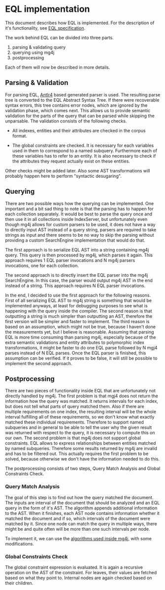 # EQL implementation 
This document describes how EQL is implemented. For the description of it's functionality, see [EQL specification](./eql_spec.md). 

The work behind EQL can be divided into three parts.
1. parsing & validating query
2. querying using mg4j
3. postprocessing 

Each of them will now be described in more details.

## Parsing & Validation
For parsing EQL, [Antlr4](https://www.antlr.org/) based generated parser is used. The resulting parse tree is converted to the EQL Abstract Syntax Tree. If there were recoverable syntax errors, 
this tree contains error nodes, which are ignored by the validation phase, which comes next. This allows us to provide semantic validation for the parts of the query that can be parsed while skipping 
the unparsable. The validation consists of the following checks. 

* All indexes, entities and their attributes are checked in the corpus format.

* The global constraints are checked. It is necessary for each variables used in them to correspond to a named subquery. Furthermore each of these variables has to refer to an entity. 
It is also necessary to check if the attributes they request actually exist on these entities. 

Other checks might be added later. Also some AST transformations will probably happen here to perform "syntactic desugaring".  

## Querying
There are two possible ways how the querying can be implemented. One important and a bit sad thing to note is that the parsing has to happen for each collection separately. 
It would be best to parse the query once and then use it in all collections inside IndexServer, but unfortunately even though mg4j allows for custom parsers to be used, 
it does not have a way to directly input AST instead of a query string, parsers are required to take strings as input and there seems to be no way to skip the parsing without providing a
custom SearchEngine implementation that would do that.

The first approach is to serialize EQL AST into a string containing mg4j query. This query is then processed by mg4j, which parses it again. This approach requires 1 EQL parser invocations 
and N mg4j parsers invocations, one for each collection.

The second approach is to directly insert the EQL parser into the mg4j SearchEngine. In this case, the parser would output mg4j AST in the end instead of a string. 
This approach requires N EQL parser invocations.

In the end, I decided to use the first approach for the following reasons. First of all serializing EQL AST to mg4j string is something that would be implemented anyways, 
at least for debugging purposes to see what is happening with the query inside the compiler. The second reason is that outputting a string is much simpler than outputting an AST, therefore the
first version will be simpler and faster to implement. The third reason is based on an assumption, which might not be true, because I haven't done the measurements yet, but I believe is reasonable.
Assuming that parsing EQL is more time consuming than parsing mg4j, especially because of the extra semantic validations and entity attributes to polymorphic index transformations, 
it might be faster to do one EQL parse followed by N mgj4 parses instead of N EQL parses. Once the EQL parser is finished, this assumption can be verified. 
If it proves to be false, it will still be possible to implement the second approach.

## Postprocessing
There are two pieces of functionality inside EQL that are unfortunately not directly handled by mg4j. The first problem is that mgj4 does not return the information how the query was matched. 
It returns intervals for each index, but does not tell what parts of query matched them. Also if there are multiple requirements on one index, the resulting interval will be the whole interval 
fulfilling all of these requirements, so we don't know what exactly matched these individual requirements. Therefore to support named subqueries and in general to be able to tell the user why the 
given result was returned with respect to the query, it is necessary to compute this on our own. The second problem is that mg4j does not support global constraints. EQL allows to express relationships 
between entities matched by named subqueries. Therefore some results returned by mg4j are invalid and has to be filtered out. This actually requires the first problem to be solved, because otherwise 
we don't have the information needed to do this. 

The postprocessing consists of two steps, Query Match Analysis and Global Constraints Check.

### Query Match Analysis
The goal of this step is to find out how the query matched the document. The inputs are interval of the document that should be analyzed and an EQL query in the form of it's AST.
The algorithm appends additional information to the AST. When it finishes, each AST node contains information whether it matched the document and if so, which intervals of the document
were matched by it. Since one node can match the query in multiple ways, there might be and quite often will be more than one such intervals per node.

To implement it, we can use the [algorithms used inside mg4j](http://vigna.di.unimi.it/ftp/papers/EfficientAlgorithmsMinimalIntervalSemantics.pdf), with some modifications.

### Global Constraints Check
The global constraint expression is evaluated. It is again a recursive operation on the AST of the constraint. For leaves, their values are fetched based on what they point to. Internal nodes are again
checked based on their children.
 
  